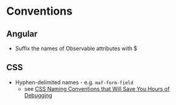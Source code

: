 # Conventions

## Angular
- Suffix the names of Observable attributes with $

## CSS
- Hyphen-delimited names - e.g. `maf-form-field`
    - see [CSS Naming Conventions that Will Save You Hours of Debugging](https://www.freecodecamp.org/news/css-naming-conventions-that-will-save-you-hours-of-debugging-35cea737d849/)